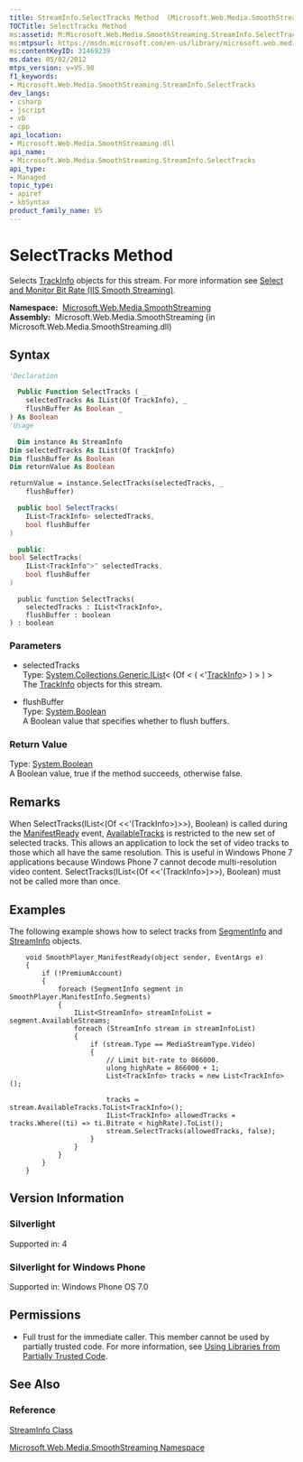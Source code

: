 ```yaml
---
title: StreamInfo.SelectTracks Method  (Microsoft.Web.Media.SmoothStreaming)
TOCTitle: SelectTracks Method
ms:assetid: M:Microsoft.Web.Media.SmoothStreaming.StreamInfo.SelectTracks(System.Collections.Generic.IList{Microsoft.Web.Media.SmoothStreaming.TrackInfo},System.Boolean)
ms:mtpsurl: https://msdn.microsoft.com/en-us/library/microsoft.web.media.smoothstreaming.streaminfo.selecttracks(v=VS.90)
ms:contentKeyID: 31469239
ms.date: 05/02/2012
mtps_version: v=VS.90
f1_keywords:
- Microsoft.Web.Media.SmoothStreaming.StreamInfo.SelectTracks
dev_langs:
- csharp
- jscript
- vb
- cpp
api_location:
- Microsoft.Web.Media.SmoothStreaming.dll
api_name:
- Microsoft.Web.Media.SmoothStreaming.StreamInfo.SelectTracks
api_type:
- Managed
topic_type:
- apiref
- kbSyntax
product_family_name: VS
---
```


# SelectTracks Method

Selects [TrackInfo](trackinfo-class-microsoft-web-media-smoothstreaming_1.md) objects for this stream. For more information see [Select and Monitor Bit Rate (IIS Smooth Streaming)](select-and-monitor-bitrate.md).

**Namespace:**  [Microsoft.Web.Media.SmoothStreaming](microsoft-web-media-smoothstreaming-namespace_1.md)  
**Assembly:**  Microsoft.Web.Media.SmoothStreaming (in Microsoft.Web.Media.SmoothStreaming.dll)

## Syntax

```vb
'Declaration

  Public Function SelectTracks ( _
    selectedTracks As IList(Of TrackInfo), _
    flushBuffer As Boolean _
) As Boolean
'Usage

  Dim instance As StreamInfo
Dim selectedTracks As IList(Of TrackInfo)
Dim flushBuffer As Boolean
Dim returnValue As Boolean

returnValue = instance.SelectTracks(selectedTracks, _
    flushBuffer)
```

```csharp
  public bool SelectTracks(
    IList<TrackInfo> selectedTracks,
    bool flushBuffer
)
```

```cpp
  public:
bool SelectTracks(
    IList<TrackInfo^>^ selectedTracks, 
    bool flushBuffer
)
```

```jscript
  public function SelectTracks(
    selectedTracks : IList<TrackInfo>, 
    flushBuffer : boolean
) : boolean
```

### Parameters

  - selectedTracks  
    Type: [System.Collections.Generic.IList](https://msdn.microsoft.com/library/5y536ey6)\< (Of \< ( \<'[TrackInfo](trackinfo-class-microsoft-web-media-smoothstreaming_1.md)\> ) \> ) \>  
    The [TrackInfo](trackinfo-class-microsoft-web-media-smoothstreaming_1.md) objects for this stream.  

<!-- end list -->

  - flushBuffer  
    Type: [System.Boolean](https://msdn.microsoft.com/library/a28wyd50)  
    A Boolean value that specifies whether to flush buffers.  

### Return Value

Type: [System.Boolean](https://msdn.microsoft.com/library/a28wyd50)  
A Boolean value, true if the method succeeds, otherwise false.  

## Remarks

When SelectTracks(IList\<(Of \<\<'(TrackInfo\>)\>\>), Boolean) is called during the [ManifestReady](smoothstreamingmediaelement-manifestready-event-microsoft-web-media-smoothstreaming_1.md) event, [AvailableTracks](streaminfo-availabletracks-property-microsoft-web-media-smoothstreaming_1.md) is restricted to the new set of selected tracks. This allows an application to lock the set of video tracks to those which all have the same resolution. This is useful in Windows Phone 7 applications because Windows Phone 7 cannot decode multi-resolution video content. SelectTracks(IList\<(Of \<\<'(TrackInfo\>)\>\>), Boolean) must not be called more than once.

## Examples

The following example shows how to select tracks from [SegmentInfo](segmentinfo-class-microsoft-web-media-smoothstreaming_1.md) and [StreamInfo](streaminfo-class-microsoft-web-media-smoothstreaming_1.md) objects.

``` 
    void SmoothPlayer_ManifestReady(object sender, EventArgs e)
    {
        if (!PremiumAccount)
        {
            foreach (SegmentInfo segment in SmoothPlayer.ManifestInfo.Segments)
            {
                IList<StreamInfo> streamInfoList = segment.AvailableStreams;
                foreach (StreamInfo stream in streamInfoList)
                {
                    if (stream.Type == MediaStreamType.Video)
                    {
                        // Limit bit-rate to 866000.
                        ulong highRate = 866000 + 1;
                        List<TrackInfo> tracks = new List<TrackInfo>();

                        tracks = stream.AvailableTracks.ToList<TrackInfo>();
                        IList<TrackInfo> allowedTracks = tracks.Where((ti) => ti.Bitrate < highRate).ToList();
                        stream.SelectTracks(allowedTracks, false);
                    }
                }
            }
        }
    }
```

## Version Information

### Silverlight

Supported in: 4  

### Silverlight for Windows Phone

Supported in: Windows Phone OS 7.0  

## Permissions

  - Full trust for the immediate caller. This member cannot be used by partially trusted code. For more information, see [Using Libraries from Partially Trusted Code](https://msdn.microsoft.com/library/8skskf63).

## See Also

### Reference

[StreamInfo Class](streaminfo-class-microsoft-web-media-smoothstreaming_1.md)

[Microsoft.Web.Media.SmoothStreaming Namespace](microsoft-web-media-smoothstreaming-namespace_1.md)

